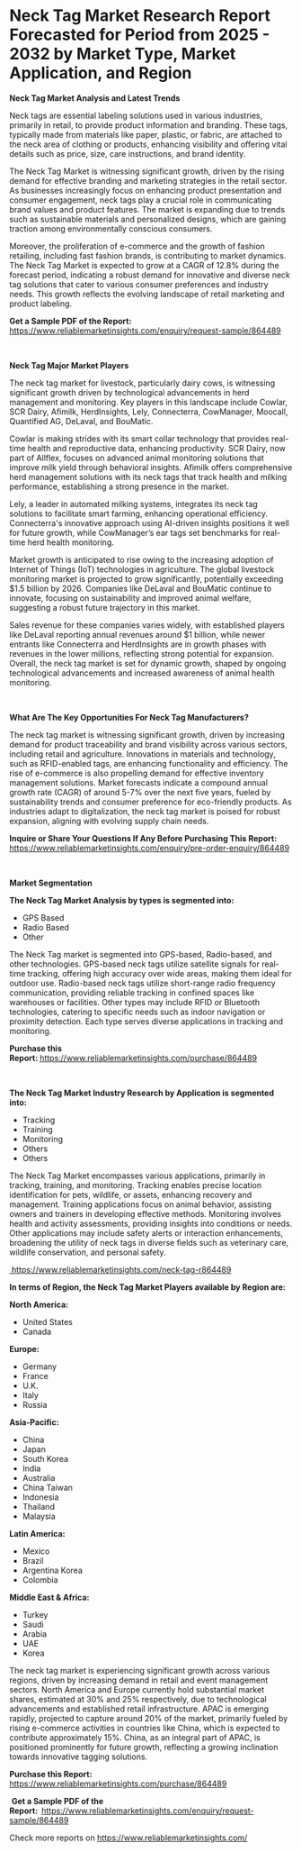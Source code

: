 <p><h1>Neck Tag Market Research Report Forecasted for Period from 2025 -  2032 by Market Type, Market Application, and Region</h1></p><p><strong>Neck Tag Market Analysis and Latest Trends</strong></p>
<p><p>Neck tags are essential labeling solutions used in various industries, primarily in retail, to provide product information and branding. These tags, typically made from materials like paper, plastic, or fabric, are attached to the neck area of clothing or products, enhancing visibility and offering vital details such as price, size, care instructions, and brand identity.</p><p>The Neck Tag Market is witnessing significant growth, driven by the rising demand for effective branding and marketing strategies in the retail sector. As businesses increasingly focus on enhancing product presentation and consumer engagement, neck tags play a crucial role in communicating brand values and product features. The market is expanding due to trends such as sustainable materials and personalized designs, which are gaining traction among environmentally conscious consumers.</p><p>Moreover, the proliferation of e-commerce and the growth of fashion retailing, including fast fashion brands, is contributing to market dynamics. The Neck Tag Market is expected to grow at a CAGR of 12.8% during the forecast period, indicating a robust demand for innovative and diverse neck tag solutions that cater to various consumer preferences and industry needs. This growth reflects the evolving landscape of retail marketing and product labeling.</p></p>
<p><strong>Get a Sample PDF of the Report:&nbsp;</strong> <a href="https://www.reliablemarketinsights.com/enquiry/request-sample/864489?utm_campaign=3559&utm_medium=2&utm_source=Github&utm_content=ia&utm_term=05042025&utm_id=neck-tag">https://www.reliablemarketinsights.com/enquiry/request-sample/864489</a></p>
<p>&nbsp;</p>
<p><strong>Neck Tag Major Market Players</strong></p>
<p><p>The neck tag market for livestock, particularly dairy cows, is witnessing significant growth driven by technological advancements in herd management and monitoring. Key players in this landscape include Cowlar, SCR Dairy, Afimilk, HerdInsights, Lely, Connecterra, CowManager, Moocall, Quantified AG, DeLaval, and BouMatic. </p><p>Cowlar is making strides with its smart collar technology that provides real-time health and reproductive data, enhancing productivity. SCR Dairy, now part of Allflex, focuses on advanced animal monitoring solutions that improve milk yield through behavioral insights. Afimilk offers comprehensive herd management solutions with its neck tags that track health and milking performance, establishing a strong presence in the market.</p><p>Lely, a leader in automated milking systems, integrates its neck tag solutions to facilitate smart farming, enhancing operational efficiency. Connecterra's innovative approach using AI-driven insights positions it well for future growth, while CowManager’s ear tags set benchmarks for real-time herd health monitoring.</p><p>Market growth is anticipated to rise owing to the increasing adoption of Internet of Things (IoT) technologies in agriculture. The global livestock monitoring market is projected to grow significantly, potentially exceeding $1.5 billion by 2026. Companies like DeLaval and BouMatic continue to innovate, focusing on sustainability and improved animal welfare, suggesting a robust future trajectory in this market.</p><p>Sales revenue for these companies varies widely, with established players like DeLaval reporting annual revenues around $1 billion, while newer entrants like Connecterra and HerdInsights are in growth phases with revenues in the lower millions, reflecting strong potential for expansion. Overall, the neck tag market is set for dynamic growth, shaped by ongoing technological advancements and increased awareness of animal health monitoring.</p></p>
<p>&nbsp;</p>
<p><strong>What Are The Key Opportunities For Neck Tag Manufacturers?</strong></p>
<p><p>The neck tag market is witnessing significant growth, driven by increasing demand for product traceability and brand visibility across various sectors, including retail and agriculture. Innovations in materials and technology, such as RFID-enabled tags, are enhancing functionality and efficiency. The rise of e-commerce is also propelling demand for effective inventory management solutions. Market forecasts indicate a compound annual growth rate (CAGR) of around 5-7% over the next five years, fueled by sustainability trends and consumer preference for eco-friendly products. As industries adapt to digitalization, the neck tag market is poised for robust expansion, aligning with evolving supply chain needs.</p></p>
<p><strong>Inquire or Share Your Questions If Any Before Purchasing This Report:</strong> <a href="https://www.reliablemarketinsights.com/enquiry/pre-order-enquiry/864489?utm_campaign=3559&utm_medium=2&utm_source=Github&utm_content=ia&utm_term=05042025&utm_id=neck-tag">https://www.reliablemarketinsights.com/enquiry/pre-order-enquiry/864489</a></p>
<p>&nbsp;</p>
<p><strong>Market Segmentation</strong></p>
<p><strong>The Neck Tag Market Analysis by types is segmented into:</strong></p>
<p><ul><li>GPS Based</li><li>Radio Based</li><li>Other</li></ul></p>
<p><p>The Neck Tag market is segmented into GPS-based, Radio-based, and other technologies. GPS-based neck tags utilize satellite signals for real-time tracking, offering high accuracy over wide areas, making them ideal for outdoor use. Radio-based neck tags utilize short-range radio frequency communication, providing reliable tracking in confined spaces like warehouses or facilities. Other types may include RFID or Bluetooth technologies, catering to specific needs such as indoor navigation or proximity detection. Each type serves diverse applications in tracking and monitoring.</p></p>
<p><strong>Purchase this Report:&nbsp;</strong><a href="https://www.reliablemarketinsights.com/purchase/864489?utm_campaign=3559&utm_medium=2&utm_source=Github&utm_content=ia&utm_term=05042025&utm_id=neck-tag">https://www.reliablemarketinsights.com/purchase/864489</a></p>
<p>&nbsp;</p>
<p><strong>The Neck Tag Market Industry Research by Application is segmented into:</strong></p>
<p><ul><li>Tracking</li><li>Training</li><li>Monitoring</li><li>Others</li><li>Others</li></ul></p>
<p><p>The Neck Tag Market encompasses various applications, primarily in tracking, training, and monitoring. Tracking enables precise location identification for pets, wildlife, or assets, enhancing recovery and management. Training applications focus on animal behavior, assisting owners and trainers in developing effective methods. Monitoring involves health and activity assessments, providing insights into conditions or needs. Other applications may include safety alerts or interaction enhancements, broadening the utility of neck tags in diverse fields such as veterinary care, wildlife conservation, and personal safety.</p></p>
<p><a href="https://www.reliablemarketinsights.com/neck-tag-r864489?utm_campaign=3559&utm_medium=2&utm_source=Github&utm_content=ia&utm_term=05042025&utm_id=neck-tag">&nbsp;https://www.reliablemarketinsights.com/neck-tag-r864489</a></p>
<p><strong>In terms of Region, the Neck Tag Market Players available by Region are:</strong></p>
<p>
    <p> <strong> North America: </strong>
        <ul>
            <li>United States</li>
            <li>Canada</li>
        </ul>
        </p> 
    <p> <strong> Europe: </strong>
        <ul>
            <li>Germany</li>
            <li>France</li>
            <li>U.K.</li>
            <li>Italy</li>
            <li>Russia</li>
        </ul>
        </p> 
    <p> <strong> Asia-Pacific: </strong>
        <ul>
            <li>China</li>
            <li>Japan</li>
            <li>South Korea</li>
            <li>India</li>
            <li>Australia</li>
            <li>China Taiwan</li>
            <li>Indonesia</li>
            <li>Thailand</li>
            <li>Malaysia</li>
        </ul>
        </p> 
    <p> <strong> Latin America: </strong>
        <ul>
            <li>Mexico</li>
            <li>Brazil</li>
            <li>Argentina Korea</li>
            <li>Colombia</li>
        </ul>
        </p> 
    <p> <strong> Middle East & Africa: </strong>
        <ul>
            <li>Turkey</li>
            <li>Saudi</li>
            <li>Arabia</li>
            <li>UAE</li>
            <li>Korea</li>
        </ul>
    </p>
    </p>
<p><p>The neck tag market is experiencing significant growth across various regions, driven by increasing demand in retail and event management sectors. North America and Europe currently hold substantial market shares, estimated at 30% and 25% respectively, due to technological advancements and established retail infrastructure. APAC is emerging rapidly, projected to capture around 20% of the market, primarily fueled by rising e-commerce activities in countries like China, which is expected to contribute approximately 15%. China, as an integral part of APAC, is positioned prominently for future growth, reflecting a growing inclination towards innovative tagging solutions.</p></p>
<p><strong>Purchase this Report: </strong><a href="https://www.reliablemarketinsights.com/purchase/864489?utm_campaign=3559&utm_medium=2&utm_source=Github&utm_content=ia&utm_term=05042025&utm_id=neck-tag">https://www.reliablemarketinsights.com/purchase/864489</a></p>
<p>&nbsp;<strong>Get a Sample PDF of the Report:&nbsp;&nbsp;</strong><a href="https://www.reliablemarketinsights.com/enquiry/request-sample/864489?utm_campaign=3559&utm_medium=2&utm_source=Github&utm_content=ia&utm_term=05042025&utm_id=neck-tag">https://www.reliablemarketinsights.com/enquiry/request-sample/864489</a></p>
<p><strong></strong></p>
<p>Check more reports on <a href="https://www.reliablemarketinsights.com/?utm_campaign=3559&utm_medium=2&utm_source=Github&utm_content=ia&utm_term=05042025&utm_id=neck-tag">https://www.reliablemarketinsights.com/</a></p>